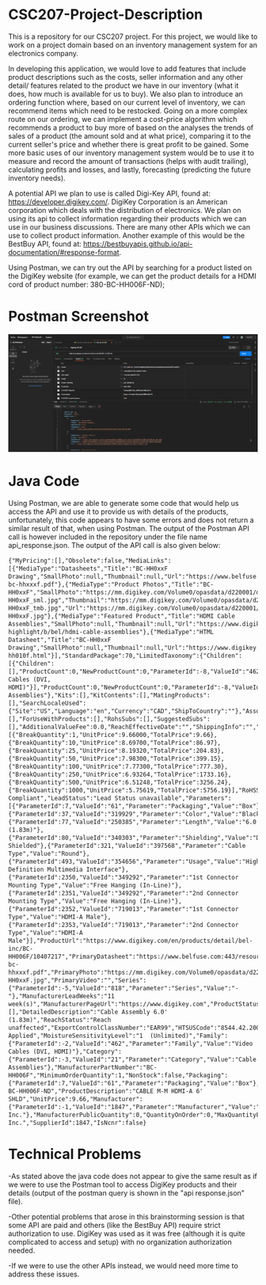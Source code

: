 # CSC207-Project-Description
This is a repository for our CSC207 project. For this project, we would like to work on a project domain based on an 
inventory management system for an electronics company. 

In developing this application, we would love to add features that include product descriptions such as the costs,
seller information and any other detail/ features related to the product we have in our inventory (what it does, 
how much is available for us to buy). We also plan to introduce an ordering function where, based on our current level 
of inventory, we can recommend items which need to be restocked. Going on a more complex route on our ordering, we can 
implement a cost-price algorithm which recommends a product to buy more of based on the analyses the trends of sales of 
a product (the amount sold and at what price), comparing it to the current seller's price and whether there is 
great profit to be gained. Some more basic uses of our inventory management system would be to use it to measure and 
record the amount of transactions (helps with audit trailing), calculating profits and losses, and lastly, forecasting 
(predicting the future inventory needs). 

A potential API we plan to use is called Digi-Key API, found at: https://developer.digikey.com/. DigiKey Corporation is 
an American corporation which deals with the distribution of electronics. We plan on using its api to collect information 
regarding their products which we can use in our business discussions. There are many other APIs which we can use to 
collect product information. Another example of this would be the BestBuy API, found at: https://bestbuyapis.github.io/api-documentation/#response-format.

Using Postman, we can try out the API by searching for a product listed on the DigiKey website (for example, we can get 
the product details for a HDMI cord of product number: 380-BC-HH006F-ND);

# Postman Screenshot
![postman.png](postman.png)

# Java Code

Using Postman, we are able to generate some code that would help us access the API and use it to provide us with details 
of the products, unfortunately, this code appears to have some errors and does not return a similar result of that, when 
using Postman. The output of the Postman API call is however included in the repository under the file name api_response.json.
The output of the API call is also given below:

```
{"MyPricing":[],"Obsolete":false,"MediaLinks":[{"MediaType":"Datasheets","Title":"BC-HH0xxF Drawing","SmallPhoto":null,"Thumbnail":null,"Url":"https://www.belfuse.com:443/resources/drawings/dr-bc-hhxxxf.pdf"},{"MediaType":"Product Photos","Title":"BC-HH0xxF","SmallPhoto":"https://mm.digikey.com/Volume0/opasdata/d220001/derivates/1/010/101/913/MFG_BC-HH0xxF_sml.jpg","Thumbnail":"https://mm.digikey.com/Volume0/opasdata/d220001/derivates/3/010/101/913/MFG_BC-HH0xxF_tmb.jpg","Url":"https://mm.digikey.com/Volume0/opasdata/d220001/medias/images/331/MFG_BC-HH0xxF.jpg"},{"MediaType":"Featured Product","Title":"HDMI Cable Assemblies","SmallPhoto":null,"Thumbnail":null,"Url":"https://www.digikey.com/product-highlight/b/bel/hdmi-cable-assemblies"},{"MediaType":"HTML Datasheet","Title":"BC-HH0xxF Drawing","SmallPhoto":null,"Thumbnail":null,"Url":"https://www.digikey.com/htmldatasheets/production/3824165/0/0/1/bc-hh010f.html"}],"StandardPackage":70,"LimitedTaxonomy":{"Children":[{"Children":[],"ProductCount":0,"NewProductCount":0,"ParameterId":-8,"ValueId":"462","Parameter":"Categories","Value":"Video Cables (DVI, HDMI)"}],"ProductCount":0,"NewProductCount":0,"ParameterId":-8,"ValueId":"21","Parameter":"Categories","Value":"Cable Assemblies"},"Kits":[],"KitContents":[],"MatingProducts":[],"SearchLocaleUsed":{"Site":"US","Language":"en","Currency":"CAD","ShipToCountry":""},"AssociatedProducts":[],"ForUseWithProducts":[],"RohsSubs":[],"SuggestedSubs":[],"AdditionalValueFee":0.0,"ReachEffectiveDate":"","ShippingInfo":"","StandardPricing":[{"BreakQuantity":1,"UnitPrice":9.66000,"TotalPrice":9.66},{"BreakQuantity":10,"UnitPrice":8.69700,"TotalPrice":86.97},{"BreakQuantity":25,"UnitPrice":8.19320,"TotalPrice":204.83},{"BreakQuantity":50,"UnitPrice":7.98300,"TotalPrice":399.15},{"BreakQuantity":100,"UnitPrice":7.77300,"TotalPrice":777.30},{"BreakQuantity":250,"UnitPrice":6.93264,"TotalPrice":1733.16},{"BreakQuantity":500,"UnitPrice":6.51248,"TotalPrice":3256.24},{"BreakQuantity":1000,"UnitPrice":5.75619,"TotalPrice":5756.19}],"RoHSStatus":"ROHS3 Compliant","LeadStatus":"Lead Status unavailable","Parameters":[{"ParameterId":7,"ValueId":"61","Parameter":"Packaging","Value":"Box"},{"ParameterId":37,"ValueId":"319929","Parameter":"Color","Value":"Black"},{"ParameterId":77,"ValueId":"250385","Parameter":"Length","Value":"6.0' (1.83m)"},{"ParameterId":80,"ValueId":"340303","Parameter":"Shielding","Value":"Double Shielded"},{"ParameterId":321,"ValueId":"397568","Parameter":"Cable Type","Value":"Round"},{"ParameterId":493,"ValueId":"354656","Parameter":"Usage","Value":"High Definition Multimedia Interface"},{"ParameterId":2350,"ValueId":"349292","Parameter":"1st Connector Mounting Type","Value":"Free Hanging (In-Line)"},{"ParameterId":2351,"ValueId":"349292","Parameter":"2nd Connector Mounting Type","Value":"Free Hanging (In-Line)"},{"ParameterId":2352,"ValueId":"719013","Parameter":"1st Connector Type","Value":"HDMI-A Male"},{"ParameterId":2353,"ValueId":"719013","Parameter":"2nd Connector Type","Value":"HDMI-A Male"}],"ProductUrl":"https://www.digikey.com/en/products/detail/bel-inc/BC-HH006F/10407217","PrimaryDatasheet":"https://www.belfuse.com:443/resources/drawings/dr-bc-hhxxxf.pdf","PrimaryPhoto":"https://mm.digikey.com/Volume0/opasdata/d220001/medias/images/331/MFG_BC-HH0xxF.jpg","PrimaryVideo":"","Series":{"ParameterId":-5,"ValueId":"818","Parameter":"Series","Value":"-"},"ManufacturerLeadWeeks":"11 week(s)","ManufacturerPageUrl":"https://www.digikey.com","ProductStatus":"Active","AlternatePackaging":[],"DetailedDescription":"Cable Assembly 6.0' (1.83m)","ReachStatus":"Reach unaffected","ExportControlClassNumber":"EAR99","HTSUSCode":"8544.42.2000","TariffDescription":"Tariff Applied","MoistureSensitivityLevel":"1  (Unlimited)","Family":{"ParameterId":-2,"ValueId":"462","Parameter":"Family","Value":"Video Cables (DVI, HDMI)"},"Category":{"ParameterId":-3,"ValueId":"21","Parameter":"Category","Value":"Cable Assemblies"},"ManufacturerPartNumber":"BC-HH006F","MinimumOrderQuantity":1,"NonStock":false,"Packaging":{"ParameterId":7,"ValueId":"61","Parameter":"Packaging","Value":"Box"},"QuantityAvailable":2534,"DigiKeyPartNumber":"380-BC-HH006F-ND","ProductDescription":"CABLE M-M HDMI-A 6' SHLD","UnitPrice":9.66,"Manufacturer":{"ParameterId":-1,"ValueId":"1847","Parameter":"Manufacturer","Value":"Bel Inc."},"ManufacturerPublicQuantity":0,"QuantityOnOrder":0,"MaxQuantityForDistribution":999999999,"BackOrderNotAllowed":false,"DKPlusRestriction":false,"Marketplace":false,"SupplierDirectShip":false,"PimProductName":"Article_13224211566934702","Supplier":"Bel Inc.","SupplierId":1847,"IsNcnr":false}
```

# Technical Problems

-As stated above the java code does not appear to give the same result as if we were to use the Postman tool to access 
DigiKey products and their details (output of the postman query is shown in the "api response.json" file). 

-Other potential problems that arose in this brainstorming session is that some API are paid and others (like the BestBuy API) 
require strict authorization to use. DigiKey was used as it was free (although it is quite complicated to access and setup) with no organization 
authorization needed. 

-If we were to use the other APIs instead, we would need more time to address these issues.


